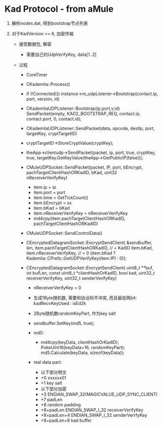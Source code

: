 # Kad Protocol - from aMule

1. 解析nodes.dat, 得到bootstrap节点列表

2. 对于KadVersion >= 6, 加密传输

    - 接受数据包, 解密
        - 需要自己的UdpVerifyKey, data[1..2]
        
    - 过程
        - CoreTimer
        - CKademlia::Process()
        - if (!Connected()) 
            instance->m_udpListener->Bootstrap(contact.ip, port, version, id)
        - CKademliaUDPListener::Bootstrap(ip,port,v,id)
               SendPacket(empty, KAD2_BOOTSTRAP_REQ, contact.ip, contact.port, 0, contact.id);
        - CKademliaUDPListener::SendPacket(data, opcode, destIp, port, targetKey, cryptTargetID)
        - cryptTargetID->StoreCryptValue(cryptKey);
        - theApp->clientudp->SendPacket(packet, ip, port, true, cryptKey, true, targetKey.GetKeyValue(theApp->GetPublicIP(false)));
        - CMuleUDPSocket::SendPacket(packet, IP, port, bEncrypt, pachTargetClientHashORKadID, bKad, uint32 nReceiverVerifyKey)
            - item.ip = ip
            - item.port = port
            - item.time = GetTickCount()
            - item.bEncrypt = xx
            - item.bKad = bKad
            - item.nReceiverVerifyKey = nReceiverVerifyKey
            - md4cpy(item.pachTargetClientHashORKadID, pachTargetClientHashORKadID)
            
        - CMuleUDPSocket::SendControlData()
        - CEncryptedDatagramSocket::EncryptSendClient(
            &sendbuffer, 
            len, 
            item.pachTargetClientHashORKadID,  // = KadID
            item.bKad, 
            item.nReceiverVerifyKey,  // = 0
            (item.bKad ? Kademlia::CPrefs::GetUDPVerifyKey(item.IP) : 0));
        - CEncryptedDatagramSocket::EncryptSendClient(
            uint8_t **buf, 
            int bufLen, 
            const uint8_t *clientHashOrKadID, 
            bool kad, 
            uint32_t receiverVerifyKey, 
            uint32_t senderVerifyKey)
            
            - nReceiverVerifyKey = 0
            - 生成1Byte随机数, 需要和协议码不冲突, 而且最低两bit: kadRecvKeyUsed : isEd2k
            - 2Byte随机数randomKeyPart, 作为key salt
            - sendbuffer.SetKey(md5, true);
            - md5:
                - md4cpy(keyData, clientHashOrKadID);
                  PokeUInt16(keyData+16, randomKeyPart);
                  md5.Calculate(keyData, sizeof(keyData));
                  
            - real data part:
                - 以下部分明文
                - +0 xxxxxx01
                - +1 key salt
                - 以下部分加密
                - +3 ENDIAN_SWAP_32(MAGICVALUE_UDP_SYNC_CLIENT)
                - +7 padLen
                - +8 random padding
                - +8+padLen ENDIAN_SWAP_I_32 receiverVerifyKey
                - +8+padLen+4 ENDIAN_SWAP_I_32 senderVerrfyKey
                - +8+padLen+8 kad buffer